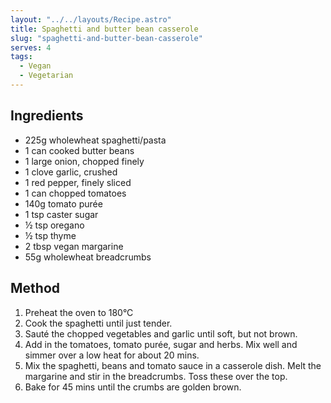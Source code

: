 ```yaml
---
layout: "../../layouts/Recipe.astro"
title: Spaghetti and butter bean casserole
slug: "spaghetti-and-butter-bean-casserole"
serves: 4
tags:
  - Vegan
  - Vegetarian
---
```


## Ingredients

- 225g wholewheat spaghetti/pasta
- 1 can cooked butter beans
- 1 large onion, chopped finely
- 1 clove garlic, crushed
- 1 red pepper, finely sliced
- 1 can chopped tomatoes
- 140g tomato purée
- 1 tsp caster sugar
- ½ tsp oregano
- ½ tsp thyme
- 2 tbsp vegan margarine
- 55g wholewheat breadcrumbs

## Method

1. Preheat the oven to 180°C
1. Cook the spaghetti until just tender.
1. Sauté the chopped vegetables and garlic until soft, but not brown.
1. Add in the tomatoes, tomato purée, sugar and herbs. Mix well and simmer over a low heat for about 20 mins.
1. Mix the spaghetti, beans and tomato sauce in a casserole dish. Melt the margarine and stir in the breadcrumbs. Toss these over the top.
1. Bake for 45 mins until the crumbs are golden brown.